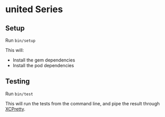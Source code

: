 # united Series #

## Setup ##

Run `bin/setup`

This will:

 - Install the gem dependencies
 - Install the pod dependencies

## Testing ##

Run `bin/test`

This will run the tests from the command line, and pipe the result through
[XCPretty][].

[XCPretty]: https://github.com/supermarin/xcpretty
